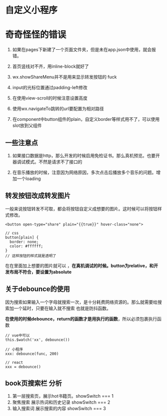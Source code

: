 # 自定义小程序

# 奇奇怪怪的错误

1. 如果在pages下新建了一个页面文件夹，但是未在app.json中使用，就会报错。

2. 首页竖线对不齐，用inline-block就好了

3. wx.showShareMenu并不是用来显示转发按钮的 fuck

4. input的光标位置通过padding-left修改

5. 在使用view-scroll的时候注意设置高度

6. 使用wx.navigateTo跳转的url要配置为相对路径

7. 在component中button组件的plain，自定义border等样式用不了，可以使用slot放到父组件

## 一些注意点

1. 如果接口数据是http，那么开发的时候启用免检证书。那么真机预览。也要开器调试模式。不然是请求不了接口的

2. 在音乐播放的时候，注意因为网络原因，多次点击后播放多个音乐的问题。增加一个loading



## 转发按钮改成转发图片

一般来说按钮转发不可取，都会将按钮自定义成想要的图片。这时候可以将按钮样式修改。

```
<button open-type="share" plain="{{true}}" hover-class="none">

// css
button[plain] {
  border: none;
  color: #ffffff;
}
// 这样按钮的样式就是透明了
```
在在里面加上想要的图片就可以 ，**在真机调试的时候。button为relative，和开发布局不符合，要设置为absolute**

## 关于debounce的使用

因为搜索如果输入一个字母就搜索一次，是十分耗费网络资源的。那么就需要给搜索加一个延时，只要在输入就不搜索
也就是防抖函数。

**在使用的时候debounce，return的函数才是用执行的函数**，所以必须包裹执行函数

```
// vue中可以
this.$watch('xx', debounce())

// 小程序
xxx: debounce(func, 200)

// react
xxx = debounce()
```

## book页搜索栏 分析

1. 第一层搜索页，展示hot书籍页。showSwitch === 1
2. 聚焦搜索 展示热词和历史记录 showSwitch === 2
3. 输入搜索词 展示搜索的内容 showSwitch === 3
